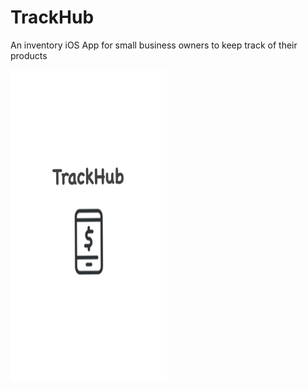 # TrackHub </br>
An inventory iOS App for small business owners to keep track of their products

<img src= "Screenshots/launchscreen.jpg" width = 250 height = 500>
